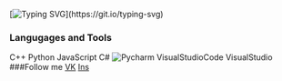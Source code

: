 [![Typing SVG](https://readme-typing-svg.demolab.com?font=Fira+Code&size=30&pause=1000&color=7158F7&width=435&lines=Hi+there+%F0%9F%91%8B%2C+I'm+Nikita!)](https://git.io/typing-svg)  
### Langugages and Tools
C++
Python
JavaScript
C#
![Pycharm](https://img.shields.io/badge/PyCharm-000000.svg?&style=for-the-badge&logo=PyCharm&logoColor=white)
VisualStudioCode
VisualStudio
###Follow me
[VK](https://vk.com/n.melnikov10)
[Ins](https://www.instagram.com/_og.mel10_?igsh=MW5lbmFzaWQ5ZzE3cQ%3D%3D&utm_source=qr)
